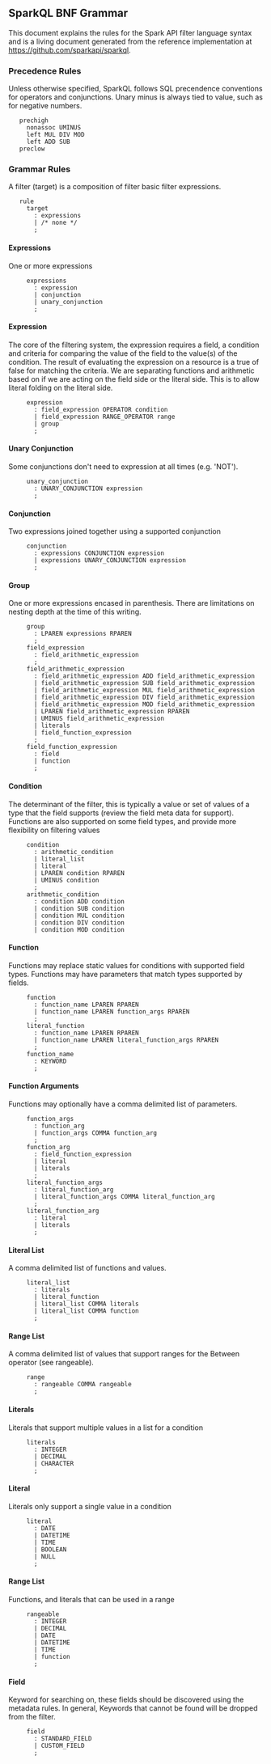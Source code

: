 ## SparkQL BNF Grammar
This document explains the rules for the Spark API filter language syntax and
is a living document generated from the reference implementation at
https://github.com/sparkapi/sparkql.
### Precedence Rules
Unless otherwise specified, SparkQL follows SQL precendence conventions for
operators and conjunctions.
Unary minus is always tied to value, such as for negative numbers.


```
   prechigh
     nonassoc UMINUS
     left MUL DIV MOD
     left ADD SUB
   preclow
```

### Grammar Rules
A filter (target) is a composition of filter basic filter expressions.


```
   rule
     target
       : expressions
       | /* none */ 
       ;
```

#### Expressions
One or more expressions


```
     expressions
       : expression
       | conjunction
       | unary_conjunction
       ;
```

#### Expression
The core of the filtering system, the expression requires a field, a condition
and criteria for comparing the value of the field to the value(s) of the
condition. The result of evaluating the expression on a resource is a true of
false for matching the criteria. We are separating functions and arithmetic
based on if we are acting on the field side or the literal side. This is to
allow literal folding on the literal side.


```
     expression
       : field_expression OPERATOR condition 
       | field_expression RANGE_OPERATOR range 
       | group
       ;
```

#### Unary Conjunction
Some conjunctions don't need to expression at all times (e.g. 'NOT').


```
     unary_conjunction
       : UNARY_CONJUNCTION expression 
       ;
```

#### Conjunction
Two expressions joined together using a supported conjunction


```
     conjunction
       : expressions CONJUNCTION expression 
       | expressions UNARY_CONJUNCTION expression 
       ;
```

#### Group
One or more expressions encased in parenthesis. There are limitations on nesting depth at the time of this writing.


```
     group
       : LPAREN expressions RPAREN 
       ;
     field_expression
       : field_arithmetic_expression
       ;
     field_arithmetic_expression
       : field_arithmetic_expression ADD field_arithmetic_expression 
       | field_arithmetic_expression SUB field_arithmetic_expression 
       | field_arithmetic_expression MUL field_arithmetic_expression 
       | field_arithmetic_expression DIV field_arithmetic_expression 
       | field_arithmetic_expression MOD field_arithmetic_expression 
       | LPAREN field_arithmetic_expression RPAREN 
       | UMINUS field_arithmetic_expression 
       | literals
       | field_function_expression
       ;
     field_function_expression
       : field
       | function
       ;
```

#### Condition
The determinant of the filter, this is typically a value or set of values of
a type that the field supports (review the field meta data for support).
Functions are also supported on some field types, and provide more flexibility
on filtering values


```
     condition
       : arithmetic_condition
       | literal_list 
       | literal
       | LPAREN condition RPAREN 
       | UMINUS condition 
       ;
     arithmetic_condition
       : condition ADD condition 
       | condition SUB condition 
       | condition MUL condition 
       | condition DIV condition 
       | condition MOD condition 
```

#### Function
Functions may replace static values for conditions with supported field
types. Functions may have parameters that match types supported by
fields.


```
     function
       : function_name LPAREN RPAREN 
       | function_name LPAREN function_args RPAREN 
       ;
     literal_function
       : function_name LPAREN RPAREN 
       | function_name LPAREN literal_function_args RPAREN 
       ;
     function_name
       : KEYWORD
       ;
```

#### Function Arguments
Functions may optionally have a comma delimited list of parameters.


```
     function_args
       : function_arg
       | function_args COMMA function_arg 
       ;
     function_arg
       : field_function_expression 
       | literal
       | literals
       ;
     literal_function_args
       : literal_function_arg
       | literal_function_args COMMA literal_function_arg 
       ;
     literal_function_arg
       : literal
       | literals
       ;
```

#### Literal List
A comma delimited list of functions and values.


```
     literal_list
       : literals
       | literal_function
       | literal_list COMMA literals 
       | literal_list COMMA function 
       ;
```

#### Range List
A comma delimited list of values that support ranges for the Between operator
(see rangeable).


```
     range
       : rangeable COMMA rangeable 
       ;
```

#### Literals
Literals that support multiple values in a list for a condition


```
     literals
       : INTEGER
       | DECIMAL
       | CHARACTER
       ;
```

#### Literal
Literals only support a single value in a condition


```
     literal
       : DATE
       | DATETIME
       | TIME
       | BOOLEAN
       | NULL
       ;
```

#### Range List
Functions, and literals that can be used in a range


```
     rangeable
       : INTEGER
       | DECIMAL
       | DATE
       | DATETIME
       | TIME
       | function
       ;
```

#### Field
Keyword for searching on, these fields should be discovered using the metadata
rules. In general, Keywords that cannot be found will be dropped from the
filter.


```
     field
       : STANDARD_FIELD
       | CUSTOM_FIELD
       ;
```

